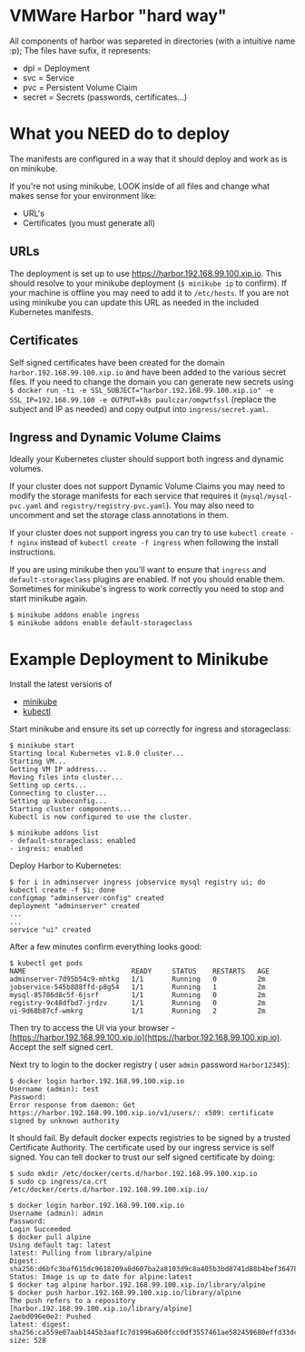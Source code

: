 # VMWare Harbor "hard way"

All components of harbor was separeted in directories (with a intuitive name :p);
The files have sufix, it represents:
 - dpl = Deployment
 - svc = Service
 - pvc = Persistent Volume Claim
 - secret = Secrets (passwords, certificates...)

# What you NEED do to deploy

The manifests are configured in a way that it should deploy and work as is on minikube.

If you're not using minikube, LOOK inside of all files and change what makes sense for your environment like:
 - URL's
 - Certificates (you must generate all)

## URLs

The deployment is set up to use https://harbor.192.168.99.100.xip.io. This should
resolve to your minikube deployment (`$ minikube ip` to confirm). If your machine
is offline you may need to add it to `/etc/hosts`. If you are not using minikube
you can update this URL as needed in the included Kubernetes manifests.


## Certificates

Self signed certificates have been created for the domain `harbor.192.168.99.100.xip.io` and have been added to the various secret files. If you need to change the domain you can generate new secrets using `$ docker run -ti -e SSL_SUBJECT="harbor.192.168.99.100.xip.io" -e SSL_IP=192.168.99.100 -e OUTPUT=k8s paulczar/omgwtfssl` (replace the subject and IP as needed) and copy output into `ingress/secret.yaml`.

## Ingress and Dynamic Volume Claims

Ideally your Kubernetes cluster should support both ingress and dynamic volumes.

If your cluster does not support Dynamic Volume Claims you may need to
modify the storage manifests for each service that requires it (`mysql/mysql-pvc.yaml` and `registry/registry-pvc.yaml`). You may also need to uncomment and set the storage class annotations in them.

If your cluster does not support ingress you can try to use `kubectl create -f nginx` instead of
`kubectl create -f ingress` when following the install instructions.

If you are using minikube then you'll want to ensure that `ingress` and `default-storageclass` plugins are enabled. If not you should enable them. Sometimes for minikube's ingress to work correctly you need to stop and start minikube again.

```
$ minikube addons enable ingress
$ minikube addons enable default-storageclass
```

# Example Deployment to Minikube

Install the latest versions of

* [minikube](https://github.com/kubernetes/minikube/releases)
* [kubectl](https://kubernetes.io/docs/tasks/tools/install-kubectl/#install-kubectl-binary-via-curl)

Start minikube and ensure its set up correctly for ingress and storageclass:

```
$ minikube start                                     
Starting local Kubernetes v1.8.0 cluster...
Starting VM...
Getting VM IP address...
Moving files into cluster...
Setting up certs...
Connecting to cluster...
Setting up kubeconfig...
Starting cluster components...
Kubectl is now configured to use the cluster.

$ minikube addons list
- default-storageclass: enabled
- ingress: enabled
```

Deploy Harbor to Kubernetes:

```
$ for i in adminserver ingress jobservice mysql registry ui; do kubectl create -f $i; done
configmap "adminserver-config" created
deployment "adminserver" created
...
...
service "ui" created
```

After a few minutes confirm everything looks good:

```
$ kubectl get pods
NAME                          READY     STATUS    RESTARTS   AGE
adminserver-7d95b54c9-mhtkg   1/1       Running   0          2m
jobservice-545b888ffd-p8g54   1/1       Running   1          2m
mysql-85786d8c5f-6jsrf        1/1       Running   0          2m
registry-9c48dfbd7-jrdzv      1/1       Running   0          2m
ui-9d68b87cf-wmkrg            1/1       Running   2          2m
```

Then try to access the UI via your browser - [https://harbor.192.168.99.100.xip.io](https://harbor.192.168.99.100.xip.io). Accept the self signed cert.

Next try to login to the docker registry ( user `admin` password `Harbor12345`):

```
$ docker login harbor.192.168.99.100.xip.io
Username (admin): test
Password:
Error response from daemon: Get https://harbor.192.168.99.100.xip.io/v1/users/: x509: certificate signed by unknown authority
```

It should fail. By default docker expects registries to be signed by a trusted Certificate Authority. The certificate used by our ingress service is self signed. You can tell docker to trust our self signed certificate by doing:

```
$ sudo mkdir /etc/docker/certs.d/harbor.192.168.99.100.xip.io
$ sudo cp ingress/ca.crt /etc/docker/certs.d/harbor.192.168.99.100.xip.io/

$ docker login harbor.192.168.99.100.xip.io
Username (admin): admin
Password:
Login Succeeded
$ docker pull alpine
Using default tag: latest
latest: Pulling from library/alpine
Digest: sha256:d6bfc3baf615dc9618209a8d607ba2a8103d9c8a405b3bd8741d88b4bef36478
Status: Image is up to date for alpine:latest
$ docker tag alpine harbor.192.168.99.100.xip.io/library/alpine
$ docker push harbor.192.168.99.100.xip.io/library/alpine
The push refers to a repository [harbor.192.168.99.100.xip.io/library/alpine]
2aebd096e0e2: Pushed
latest: digest: sha256:ca559e07aab1445b3aaf1c7d1996a6b0fcc0df3557461ae582459680effd33dc size: 528
```
